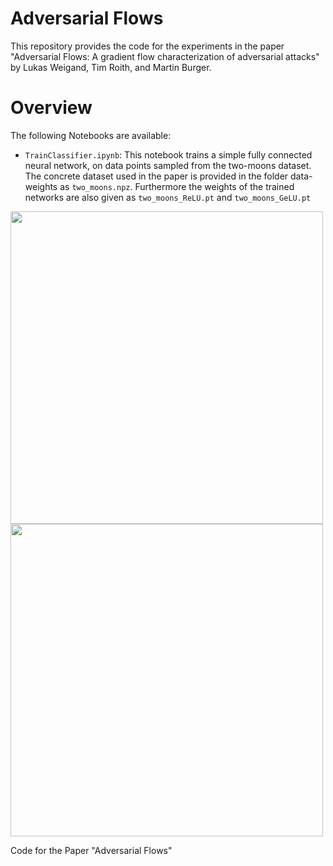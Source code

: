 # Adversarial Flows

This repository provides the code for the experiments in the paper "Adversarial Flows: A gradient flow characterization
of adversarial attacks" by Lukas Weigand, Tim Roith, and Martin Burger.

# Overview 

The following Notebooks are available:

* ``TrainClassifier.ipynb``: This notebook trains a simple fully connected neural network, on data points sampled from the two-moons dataset. The concrete dataset used in the paper is provided in the folder data-weights as ``two_moons.npz``. Furthermore the weights of the trained networks are also given as ``two_moons_ReLU.pt`` and ``two_moons_GeLU.pt`` 

<p float="left">
  <img src="https://github.com/TimRoith/AdversarialFlows/assets/44805883/fa2ceb1e-dd88-4835-a3a0-c28a3f3784c2" width="500" />
  <img src="https://github.com/TimRoith/AdversarialFlows/assets/44805883/cd16232b-72f9-4e0d-a136-eeb391a2703e" width="500" /> 
</p>

Code for the Paper "Adversarial Flows"
